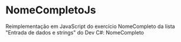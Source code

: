 # NomeCompletoJs
Reimplementação em JavaScript do exercício NomeCompleto da lista "Entrada de dados e strings" do Dev C#: NomeCompleto
